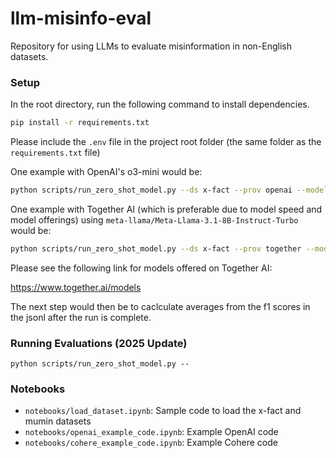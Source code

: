 # llm-misinfo-eval

Repository for using LLMs to evaluate misinformation in non-English datasets.

### Setup

In the root directory, run the following command to install dependencies. 

```bash
pip install -r requirements.txt
```

Please include the `.env` file in the project root folder (the same folder as the `requirements.txt` file)

One example with OpenAI's o3-mini would be:

```bash
python scripts/run_zero_shot_model.py --ds x-fact --prov openai --model o4-mini --jsonl-filepath o4-mini-reuslts.jsonl
```

One example with Together AI (which is preferable due to model speed and model offerings) using `meta-llama/Meta-Llama-3.1-8B-Instruct-Turbo` would be:

```bash
python scripts/run_zero_shot_model.py --ds x-fact --prov together --model meta-llama/Meta-Llama-3.1-8B-Instruct-Turbo --jsonl-filepath together-llama-3.1-8b-reuslts.jsonl
```

Please see the following link for models offered on Together AI:

https://www.together.ai/models

The next step would then be to caclculate averages from the f1 scores in the jsonl after the run is complete. 




### Running Evaluations (2025 Update)

```
python scripts/run_zero_shot_model.py --
```


### Notebooks

* `notebooks/load_dataset.ipynb`: Sample code to load the x-fact and mumin datasets
* `notebooks/openai_example_code.ipynb`: Example OpenAI code
* `notebooks/cohere_example_code.ipynb`: Example Cohere code
